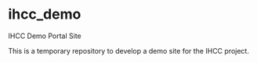 # ihcc_demo

IHCC Demo Portal Site

This is a temporary repository to develop a demo site for the IHCC project.
